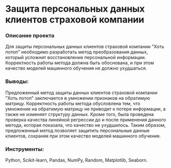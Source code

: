 # Защита персональных данных клиентов страховой компании

### Описание проекта

Для защиты персональных данных клиентов страховой компании "Хоть потоп" необходимо разработать метод преобразования данных, который усложнит восстановление персональной информации. Корректность работы метода должна быть обоснована, и при этом качество моделей машинного обучения не должно ухудшаться.


### Выводы:

Предложенный метод защиты данных клиентов страховой компании "Хоть потоп" заключается в умножении признаков на обратимую матрицу. Корректность работы метода обусловлена тем, что умножение на обратимую матрицу не приводит к потере информации, а также не изменяет структуру данных. Кроме того, была проведена проверка качества линейной регрессии до и после применения данного метода, которая показала, что качество не ухудшилось. Таким образом, предложенный метод позволяет защитить персональные данные клиентов, сохраняя при этом качество моделей машинного обучения.

### Инструменты:

Python, Scikit-learn, Pandas, NumPy, Random, Matplotlib, Seaborn.